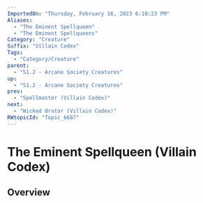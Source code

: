 ```yaml
---
ImportedOn: "Thursday, February 16, 2023 6:10:23 PM"
Aliases:
  - "The Eminent Spellqueen"
  - "The Eminent Spellqueens"
Category: "Creature"
Suffix: "Villain Codex"
Tags:
  - "Category/Creature"
parent:
  - "S1.2 - Arcane Society Creatures"
up:
  - "S1.2 - Arcane Society Creatures"
prev:
  - "Spellmaster (Villain Codex)"
next:
  - "Wicked Orator (Villain Codex)"
RWtopicId: "Topic_6687"
---
```

# The Eminent Spellqueen (Villain Codex)
## Overview
